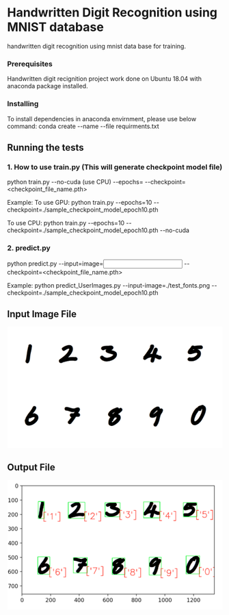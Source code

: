 # Handwritten Digit Recognition using MNIST database

handwritten digit recognition using mnist data base for training.

### Prerequisites
Handwritten digit recignition project work done on Ubuntu 18.04 with anaconda package installed.

### Installing
To install dependencies in anaconda envirnment, please use below command: 
conda create --name <env> --file requirments.txt

## Running the tests
### 1. How to use train.py (This will generate checkpoint model file)
python train.py --no-cuda (use CPU) --epochs=<Number> --checkpoint=<checkpoint_file_name.pth> 

Example: 
To use GPU:
python train.py  --epochs=10 --checkpoint=./sample_checkpoint_model_epoch10.pth

To use CPU: 
python train.py  --epochs=10 --checkpoint=./sample_checkpoint_model_epoch10.pth --no-cuda
  
### 2. predict.py
python predict.py --input=image=<Input Image Name with path> --checkpoint=<checkpoint_file_name.pth> 
  
Example:
python predict_UserImages.py --input-image=./test_fonts.png --checkpoint=./sample_checkpoint_model_epoch10.pth

## Input Image File
![alt text](test_fonts.png)


## Output File
![alt text](output.png)

